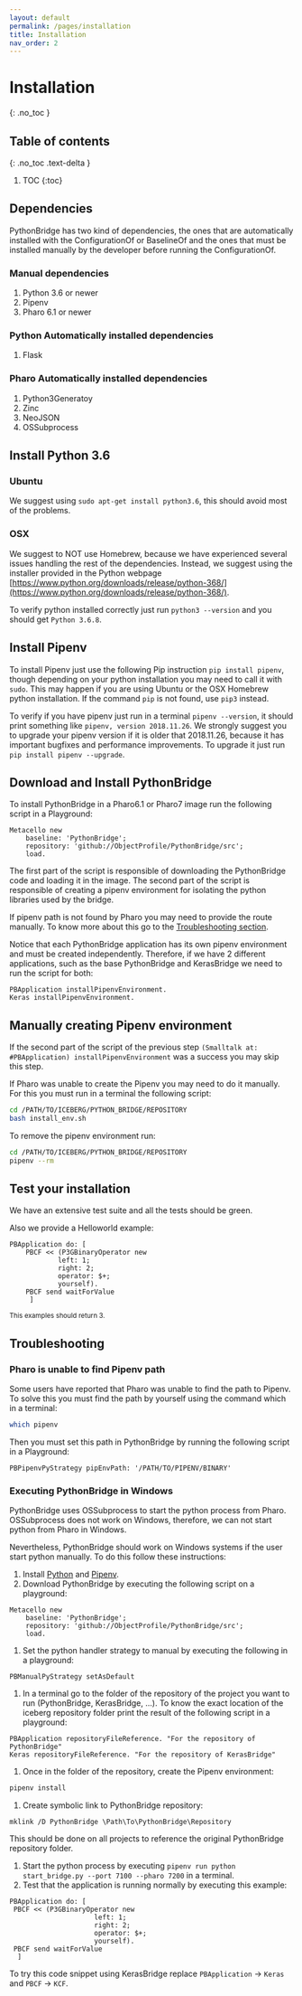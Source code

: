 ```yaml
---
layout: default
permalink: /pages/installation
title: Installation
nav_order: 2
---
```


# Installation
{: .no_toc }

## Table of contents
{: .no_toc .text-delta }

1. TOC
{:toc}

## Dependencies

PythonBridge has two kind of dependencies, the ones that are automatically installed with the ConfigurationOf or BaselineOf and the ones that must be installed manually by the developer before running the ConfigurationOf.

### Manual dependencies
1. Python 3.6 or newer
1. Pipenv
1. Pharo 6.1 or newer

### Python Automatically installed dependencies
1. Flask

### Pharo Automatically installed dependencies
1. Python3Generatoy
1. Zinc
1. NeoJSON
1. OSSubprocess

## Install Python 3.6

### Ubuntu
We suggest using `sudo apt-get install python3.6`, this should avoid most of the problems.

### OSX
We suggest to NOT use Homebrew, because we have experienced several issues handling the rest of the dependencies. Instead, we suggest using the installer provided in the Python webpage [https://www.python.org/downloads/release/python-368/](https://www.python.org/downloads/release/python-368/).

To verify python installed correctly just run `python3 --version` and you should get `Python 3.6.8`. 

## Install Pipenv

To install Pipenv just use the following Pip instruction `pip install pipenv`, though depending on your python installation you may need to call it with `sudo`. This may happen if you are using Ubuntu or the OSX Homebrew python installation. If the command `pip` is not found, use `pip3` instead. 

To verify if you have pipenv just run in a terminal `pipenv --version`, it should print something like `pipenv, version 2018.11.26`. We strongly suggest you to upgrade your pipenv version if it is older that 2018.11.26, because it has important bugfixes and performance improvements. To upgrade it just run `pip install pipenv --upgrade`.


## Download and Install PythonBridge

To install PythonBridge in a Pharo6.1 or Pharo7 image run the following script in a Playground:
```Smalltalk
Metacello new
    baseline: 'PythonBridge';
    repository: 'github://ObjectProfile/PythonBridge/src';
    load.
``` 

The first part of the script is responsible of downloading the PythonBridge code and loading it in the image.
The second part of the script is responsible of creating a pipenv environment for isolating the python libraries used by the bridge.

If pipenv path is not found by Pharo you may need to provide the route manually. To know more about this go to the [Troubleshooting section](#troubleshooting).

Notice that each PythonBridge application has its own pipenv environment and must be created independently. Therefore, if we have 2 different applications, such as the base PythonBridge and KerasBridge we need to run the script for both:
```Smalltalk
PBApplication installPipenvEnvironment.
Keras installPipenvEnvironment.
``` 

## Manually creating Pipenv environment

If the second part of the script of the previous step `(Smalltalk at: #PBApplication) installPipenvEnvironment` was a success you may skip this step.

If Pharo was unable to create the Pipenv you may need to do it manually. For this you must run in a terminal the following script:
```bash
cd /PATH/TO/ICEBERG/PYTHON_BRIDGE/REPOSITORY
bash install_env.sh
```

To remove the pipenv environment run: 
```bash
cd /PATH/TO/ICEBERG/PYTHON_BRIDGE/REPOSITORY
pipenv --rm
```

## Test your installation

We have an extensive test suite and all the tests should be green.

Also we provide a Helloworld example:
```smalltalk
PBApplication do: [ 
	PBCF << (P3GBinaryOperator new
			left: 1;
			right: 2;
			operator: $+;
			yourself).
	PBCF send waitForValue
	 ]
```
<small>This examples should return 3.</small>

## Troubleshooting

### Pharo is unable to find Pipenv path
Some users have reported that Pharo was unable to find the path to Pipenv. To solve this you must find the path by yourself using the command which in a terminal:
```bash
which pipenv
```
Then you must set this path in PythonBridge by running the following script in a Playground:
```smalltalk
PBPipenvPyStrategy pipEnvPath: '/PATH/TO/PIPENV/BINARY'
```

### Executing PythonBridge in Windows
PythonBridge uses OSSubprocess to start the python process from Pharo. OSSubprocess does not work on Windows, therefore, we can not start python from Pharo in Windows.

Nevertheless, PythonBridge should work on Windows systems if the user start python manually. To do this follow these instructions:
1. Install [Python](https://www.python.org/downloads/release/python-368/) and [Pipenv](https://pipenv.readthedocs.io/en/latest/install/#installing-pipenv).
1. Download PythonBridge by executing the following script on a playground: 
```
Metacello new
    baseline: 'PythonBridge';
    repository: 'github://ObjectProfile/PythonBridge/src';
    load.
```
1. Set the python handler strategy to manual by executing the following in a playground:
```
PBManualPyStrategy setAsDefault
```
1. In a terminal go to the folder of the repository of the project you want to run (PythonBridge, KerasBridge, ...). To know the exact location of the iceberg repository folder print the result of the following script in a playground:
```
PBApplication repositoryFileReference. "For the repository of PythonBridge"
Keras repositoryFileReference. "For the repository of KerasBridge"
```
1. Once in the folder of the repository, create the Pipenv environment:
```bash
pipenv install
```
1. Create symbolic link to PythonBridge repository:
```
mklink /D PythonBridge \Path\To\PythonBridge\Repository
```
This should be done on all projects to reference the original PythonBridge repository folder.
1. Start the python process by executing `pipenv run python start_bridge.py --port 7100 --pharo 7200` in a terminal.
1. Test that the application is running normally by executing this example:
```
PBApplication do: [ 
 PBCF << (P3GBinaryOperator new
                     left: 1;
                     right: 2;
                     operator: $+;
                     yourself).
 PBCF send waitForValue
  ]
```
To try this code snippet using KerasBridge replace `PBApplication` -> `Keras` and `PBCF` -> `KCF`.

